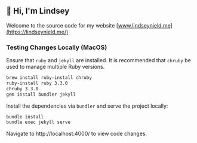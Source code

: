 ## :wave: Hi, I'm Lindsey

Welcome to the source code for my website [www.lindseynield.me](https://lindseynield.me/)


### Testing Changes Locally (MacOS)
Ensure that `ruby` and `jekyll` are installed. It is recommended that `chruby` be used to manage multiple Ruby versions.
```bash
brew install ruby-install chruby
ruby-install ruby 3.3.0
chruby 3.3.0
gem install bundler jekyll
```

Install the dependencies via `bundler` and serve the project locally:
```bash
bundle install
bundle exec jekyll serve
```

Navigate to http://localhost:4000/ to view code changes. 